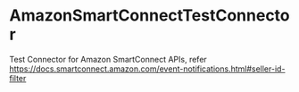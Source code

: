 # AmazonSmartConnectTestConnector
Test Connector for Amazon SmartConnect APIs, refer https://docs.smartconnect.amazon.com/event-notifications.html#seller-id-filter
